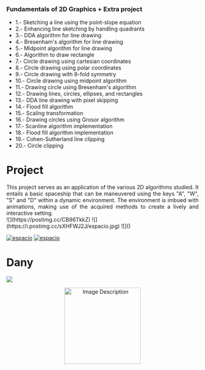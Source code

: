 ### Fundamentals of 2D Graphics + Extra project

- 1.-  Sketching a line using the point-slope equation
- 2.-  Enhancing line sketching by handling quadrants
- 3.-  DDA algorithm for line drawing
- 4.-  Bresenham's algorithm for line drawing
- 5.-  Midpoint algorithm for line drawing
- 6.-  Algorithm to draw rectangle
- 7.- Circle drawing using cartesian coordinates
- 8.- Circle drawing using polar coordinates
- 9.- Circle drawing with 8-fold symmetry
- 10.- Circle drawing using midpoint algorithm
- 11.- Drawing circle using Bresenham's algorithm
- 12.- Drawing lines, circles, ellipses, and rectangles
- 13.- DDA line drawing with pixel skipping
- 14.- Flood fill algorithm
- 15.- Scaling transformation
- 16.- Drawing circles using Grosor algorithm
- 17.- Scanline algorithm implementation
- 18.- Flood fill algorithm implementation
- 19.- Cohen-Sutherland line clipping
- 20.- Circle clipping

# Project
<div style="text-align: justify;">
This project serves as an application of the various 2D algorithms studied. It entails a basic spaceship that can be maneuvered using the keys "A", "W", "S" and "D" within a dynamic environment. The environment is imbued with animations, making use of the acquired methods to create a lively and interactive setting.
</div>
![](https://postimg.cc/CB86TkkZ)
![](https://i.postimg.cc/sXHFWJ2J/espacio.jpg)
![]()

<a href='https://postimg.cc/CB86TkkZ' target='_blank'><img src='https://i.postimg.cc/CB86TkkZ/espacio.jpg' border='0' alt='espacio'/></a>
<a href='https://postimages.org/' target='_blank'><img src='https://i.postimg.cc/sXHFWJ2J/espacio.jpg' border='0' alt='espacio'/></a>
# Dany

![](https://computerworldmexico.com.mx/wp-content/uploads/2021/03/Java.jpg)

<p align="center">
  <img src="https://cdn-icons-png.flaticon.com/512/5273/5273716.png" alt="Image Description"  width="200">
</p>

